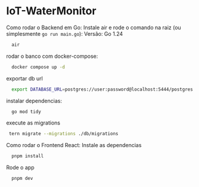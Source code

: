 # IoT-WaterMonitor

Como rodar o Backend em Go: Instale air e rode o comando na raiz (ou simplesmente `go run main.go`):
Versão: Go 1.24

```bash
  air
```

rodar o banco com docker-compose:

```bash
  docker compose up -d
```

exportar db url

```bash
  export DATABASE_URL=postgres://user:password@localhost:5444/postgres
```

instalar dependencias:

```bash
  go mod tidy
```

execute as migrations
```bash
 tern migrate --migrations ./db/migrations
```

Como rodar o Frontend React:
Instale as dependencias
```bash
  pnpm install
```

Rode o app
```bash
  pnpm dev
```
